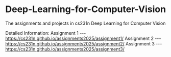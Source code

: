 # Deep-Learning-for-Computer-Vision
The assignments and projects in cs231n Deep Learning for Computer Vision

Detailed Information:
Assignment 1 --- https://cs231n.github.io/assignments2025/assignment1/
Assignment 2 --- https://cs231n.github.io/assignments2025/assignment2/
Assignment 3 --- https://cs231n.github.io/assignments2025/assignment3/
